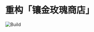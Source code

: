 # 重构「镶金玫瑰商店」

![Build](https://github.com/xpbootcamp/refactoring-gilded-rose/workflows/GitHub%20CI/badge.svg)